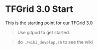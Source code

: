 # TFGrid 3.0 Start

This is the starting point for our TFGrid 3.0

> Use gitpod to get started.

> do ```./wiki_develop.sh``` to see the wiki

